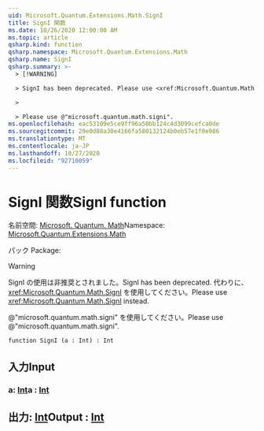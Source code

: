 ```yaml
---
uid: Microsoft.Quantum.Extensions.Math.SignI
title: SignI 関数
ms.date: 10/26/2020 12:00:00 AM
ms.topic: article
qsharp.kind: function
qsharp.namespace: Microsoft.Quantum.Extensions.Math
qsharp.name: SignI
qsharp.summary: >-
  > [!WARNING]

  > SignI has been deprecated. Please use <xref:Microsoft.Quantum.Math.SignI> instead.

  >

  > Please use @"microsoft.quantum.math.signi".
ms.openlocfilehash: eac53109e5ce9ff96a50bb124c4d3099cefca0de
ms.sourcegitcommit: 29e0d88a30e4166fa580132124b0eb57e1f0e986
ms.translationtype: MT
ms.contentlocale: ja-JP
ms.lasthandoff: 10/27/2020
ms.locfileid: "92710059"
---
```

# <a name="signi-function"></a><span data-ttu-id="22741-102">SignI 関数</span><span class="sxs-lookup"><span data-stu-id="22741-102">SignI function</span></span>

<span data-ttu-id="22741-103">名前空間: [Microsoft. Quantum. Math](xref:Microsoft.Quantum.Extensions.Math)</span><span class="sxs-lookup"><span data-stu-id="22741-103">Namespace: [Microsoft.Quantum.Extensions.Math](xref:Microsoft.Quantum.Extensions.Math)</span></span>

<span data-ttu-id="22741-104">パック [](https://nuget.org/packages/)</span><span class="sxs-lookup"><span data-stu-id="22741-104">Package: [](https://nuget.org/packages/)</span></span>


> [!WARNING]
> <span data-ttu-id="22741-105">SignI の使用は非推奨とされました。</span><span class="sxs-lookup"><span data-stu-id="22741-105">SignI has been deprecated.</span></span> <span data-ttu-id="22741-106">代わりに、<xref:Microsoft.Quantum.Math.SignI> を使用してください。</span><span class="sxs-lookup"><span data-stu-id="22741-106">Please use <xref:Microsoft.Quantum.Math.SignI> instead.</span></span>
>
> <span data-ttu-id="22741-107">@"microsoft.quantum.math.signi" を使用してください。</span><span class="sxs-lookup"><span data-stu-id="22741-107">Please use @"microsoft.quantum.math.signi".</span></span>



```qsharp
function SignI (a : Int) : Int
```


## <a name="input"></a><span data-ttu-id="22741-108">入力</span><span class="sxs-lookup"><span data-stu-id="22741-108">Input</span></span>

### <a name="a--int"></a><span data-ttu-id="22741-109">a: [Int](xref:microsoft.quantum.lang-ref.int)</span><span class="sxs-lookup"><span data-stu-id="22741-109">a : [Int](xref:microsoft.quantum.lang-ref.int)</span></span>





## <a name="output--int"></a><span data-ttu-id="22741-110">出力: [Int](xref:microsoft.quantum.lang-ref.int)</span><span class="sxs-lookup"><span data-stu-id="22741-110">Output : [Int](xref:microsoft.quantum.lang-ref.int)</span></span>

